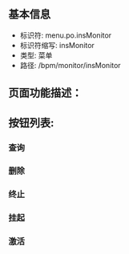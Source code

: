
## 基本信息

- 标识符: menu.po.insMonitor
- 标识符缩写: insMonitor
- 类型: 菜单
- 路径: /bpm/monitor/insMonitor

## 页面功能描述：





## 按钮列表:


### 查询



### 删除



### 终止



### 挂起



### 激活


